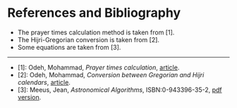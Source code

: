References and Bibliography
============================

- The prayer times calculation method is taken from [1].
- The Hijri-Gregorian conversion is taken from [2].
- Some equations are taken from [3].

___

- [1]: Odeh, Mohammad, _Prayer times calculation_, [article](http://www.icoproject.org/article/2001_salat.html).
- [2]: Odeh, Mohammad, _Conversion between Gregorian and Hijri calendars_, [article](http://www.icoproject.org/pdf/2001_conv.pdf).
- [3]: Meeus, Jean, _Astronomical Algorithms_, ISBN:0-943396-35-2, [pdf version](http://www.agopax.it/Libri_astronomia/pdf/Astronomical%20Algorithms.pdf).

